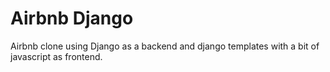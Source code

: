 
# Airbnb Django

Airbnb clone using Django as a backend and django templates with a bit of javascript as frontend.